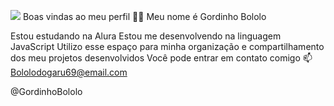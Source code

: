 ![](https://media.giphy.com/media/v1.Y2lkPTc5MGI3NjExMDZ5MzlwMTlteHN4NnYzbXV1cTkwcHIwZHlkNHhtc2lxbmd6cWhxdyZlcD12MV9pbnRlcm5hbF9naWZfYnlfaWQmY3Q9Zw/GRK6Y1KY4fjG6Ys46r/giphy.gif)
Boas vindas ao meu perfil 💙💙
Meu nome é Gordinho Bololo

Estou estudando na Alura
Estou me desenvolvendo na linguagem JavaScript
Utilizo esse espaço para minha organização e compartilhamento dos meu projetos desenvolvidos
Você pode entrar em contato comigo 📫
Bololodogaru69@email.com

@GordinhoBololo
